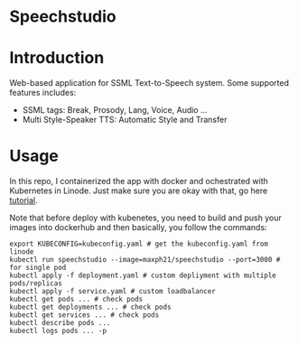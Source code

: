 Speechstudio
====

# Introduction

Web-based application for SSML Text-to-Speech system. Some supported features includes:

- SSML tags: Break, Prosody, Lang, Voice, Audio ...
- Multi Style-Speaker TTS: Automatic Style and Transfer 

# Usage

In this repo, I containerized the app with docker and ochestrated with Kubernetes in Linode. Just make sure you are okay with that, go here [tutorial](https://www.youtube.com/watch?v=7bA0gTroJjw&ab_channel=NetworkChuck).

Note that before deploy with kubenetes, you need to build and push your images into dockerhub and then basically, you follow the commands:

```
export KUBECONFIG=kubeconfig.yaml # get the kubeconfig.yaml from linode
kubectl run speechstudio --image=maxph21/speechstudio --port=3000 # for single pod
kubectl apply -f deployment.yaml # custom depliyment with multiple pods/replicas
kubectl apply -f service.yaml # custom loadbalancer
kubectl get pods ... # check pods
kubectl get deployments ... # check pods
kubectl get services ... # check pods
kubectl describe pods ... 
kubectl logs pods ... -p
```